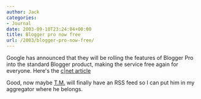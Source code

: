 ```yaml
---
author: Jack
categories:
- Journal
date: 2003-09-10T23:24:04+00:00
title: Blogger pro now free
url: /2003/blogger-pro-now-free/
---
```


Google has announced that they will be rolling the features of Blogger Pro into the standard Blogger product, making the service free again for everyone. Here's the [c|net article][1]

Good, now maybe [T.M.][2] will finally have an RSS feed so I can put him in my aggregator where he belongs.

 [1]: http://news.com.com/2100-1032_3-5074041.html
 [2]: http://www.tmcamp.com/